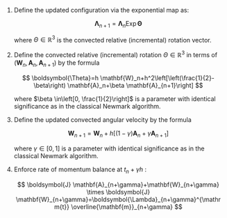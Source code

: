 1. Define the updated configuration via the exponential map as:

   $$
   \boldsymbol{\Lambda}_{n+1}=\mathbf{\Lambda}_n \operatorname{Exp} \mathbf{\Theta}
   $$

   where $\Theta \in \mathbb{R}^3$ is the convected relative (incremental) rotation vector.

2. Define the convected relative (incremental) rotation $\Theta \in \mathbb{R}^3$ in terms of $\left(\mathbf{W}_n, \mathbf{A}_n, \mathbf{A}_{n+1}\right)$ by the formula

   $$
   \boldsymbol{\Theta}=h \mathbf{W}_n+h^2\left[\left(\frac{1}{2}-\beta\right) \mathbf{A}_n+\beta \mathbf{A}_{n+1}\right]
   $$

   where $\beta \in\left[0, \frac{1}{2}\right]$ is a parameter with identical significance as in the classical Newmark algorithm.

3. Define the updated convected angular velocity by the formula

   $$
   \mathbf{W}_{n+1}=\mathbf{W}_n+h\left[(1-\gamma) \mathbf{A}_n+\gamma \mathbf{A}_{n+1}\right]
   $$

   where $\gamma \in[0,1]$ is a parameter with identical significance as in the classical Newmark algorithm.

4. Enforce rate of momentum balance at $t_n+\gamma h$ :

   $$
   \boldsymbol{J} \mathbf{A}_{n+\gamma}+\mathbf{W}_{n+\gamma} \times \boldsymbol{J} \mathbf{W}_{n+\gamma}=\boldsymbol{\Lambda}_{n+\gamma}^{\mathrm{t}} \overline{\mathbf{m}}_{n+\gamma}
   $$

